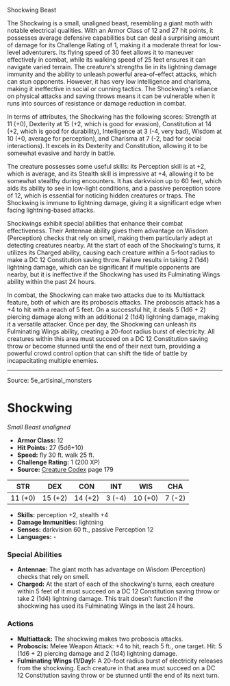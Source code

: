 <MonsterName/>Shockwing</MonsterName>
<CreatureType/>Beast</CreatureType>

<summary>The Shockwing is a small, unaligned beast, resembling a giant moth with notable electrical qualities. With an Armor Class of 12 and 27 hit points, it possesses average defensive capabilities but can deal a surprising amount of damage for its Challenge Rating of 1, making it a moderate threat for low-level adventurers. Its flying speed of 30 feet allows it to maneuver effectively in combat, while its walking speed of 25 feet ensures it can navigate varied terrain. The creature's strengths lie in its lightning damage immunity and the ability to unleash powerful area-of-effect attacks, which can stun opponents. However, it has very low intelligence and charisma, making it ineffective in social or cunning tactics. The Shockwing's reliance on physical attacks and saving throws means it can be vulnerable when it runs into sources of resistance or damage reduction in combat.</summary>

<detail>

In terms of attributes, the Shockwing has the following scores: Strength at 11 (+0), Dexterity at 15 (+2, which is good for evasion), Constitution at 14 (+2, which is good for durability), Intelligence at 3 (-4, very bad), Wisdom at 10 (+0, average for perception), and Charisma at 7 (-2, bad for social interactions). It excels in its Dexterity and Constitution, allowing it to be somewhat evasive and hardy in battle.

The creature possesses some useful skills: its Perception skill is at +2, which is average, and its Stealth skill is impressive at +4, allowing it to be somewhat stealthy during encounters. It has darkvision up to 60 feet, which aids its ability to see in low-light conditions, and a passive perception score of 12, which is essential for noticing hidden creatures or traps. The Shockwing is immune to lightning damage, giving it a significant edge when facing lightning-based attacks.

Shockwings exhibit special abilities that enhance their combat effectiveness. Their Antennae ability gives them advantage on Wisdom (Perception) checks that rely on smell, making them particularly adept at detecting creatures nearby. At the start of each of the Shockwing's turns, it utilizes its Charged ability, causing each creature within a 5-foot radius to make a DC 12 Constitution saving throw. Failure results in taking 2 (1d4) lightning damage, which can be significant if multiple opponents are nearby, but it is ineffective if the Shockwing has used its Fulminating Wings ability within the past 24 hours.

In combat, the Shockwing can make two attacks due to its Multiattack feature, both of which are its proboscis attacks. The proboscis attack has a +4 to hit with a reach of 5 feet. On a successful hit, it deals 5 (1d6 + 2) piercing damage along with an additional 2 (1d4) lightning damage, making it a versatile attacker. Once per day, the Shockwing can unleash its Fulminating Wings ability, creating a 20-foot radius burst of electricity. All creatures within this area must succeed on a DC 12 Constitution saving throw or become stunned until the end of their next turn, providing a powerful crowd control option that can shift the tide of battle by incapacitating multiple enemies.</detail>



---

Source: 5e_artisinal_monsters

# Shockwing

*Small* *Beast* *unaligned*

- **Armor Class:** 12
- **Hit Points:** 27 (5d6+10)
- **Speed:** fly 30 ft. walk 25 ft.
- **Challenge Rating:** 1 (200 XP)
- **Source:** [Creature Codex](https://koboldpress.com/kpstore/product/creature-codex-for-5th-edition-dnd) page 179

| STR | DEX | CON | INT | WIS | CHA |
| --- | --- | --- | --- | --- | --- |
| 11 (+0) | 15 (+2) | 14 (+2) | 3 (-4) | 10 (+0) | 7 (-2) |

- **Skills:** perception +2, stealth +4
- **Damage Immunities:** lightning
- **Senses:** darkvision 60 ft., passive Perception 12
- **Languages:** -

### Special Abilities

- **Antennae:** The giant moth has advantage on Wisdom (Perception) checks that rely on smell.
- **Charged:** At the start of each of the shockwing's turns, each creature within 5 feet of it must succeed on a DC 12 Constitution saving throw or take 2 (1d4) lightning damage. This trait doesn't function if the shockwing has used its Fulminating Wings in the last 24 hours.

### Actions

- **Multiattack:** The shockwing makes two proboscis attacks.
- **Proboscis:** Melee Weapon Attack: +4 to hit, reach 5 ft., one target. Hit: 5 (1d6 + 2) piercing damage and 2 (1d4) lightning damage.
- **Fulminating Wings (1/Day):** A 20-foot radius burst of electricity releases from the shockwing. Each creature in that area must succeed on a DC 12 Constitution saving throw or be stunned until the end of its next turn.




